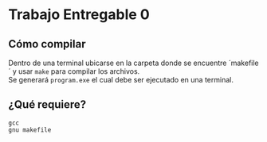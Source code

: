 # Trabajo Entregable 0
## Cómo compilar
Dentro de una terminal ubicarse en la carpeta donde se encuentre ´makefile´ y usar `make` para compilar los archivos.\
Se generará `program.exe` el cual debe ser ejecutado en una terminal.

## ¿Qué requiere?
`gcc`\
`gnu makefile`

